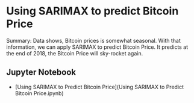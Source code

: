 # Using SARIMAX to predict Bitcoin Price 
Summary: 
Data shows, Bitcoin prices is somewhat seasonal. With that information, we can apply SARIMAX to predict Bitcoin Price. It predicts at the end of 2018, the Bitcoin Price will sky-rocket again.

## Jupyter Notebook

* [Using SARIMAX to Predict Bitcoin Price](Using SARIMAX to Predict Bitcoin Price.ipynb)